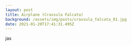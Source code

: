 ```yaml
---
layout: post
title: Airplane (Crassula Falcata)
background: /assets/img/posts/crassula_falcata_01.jpg
date: 2021-01-20T17:41:31.495Z
---
```

jas